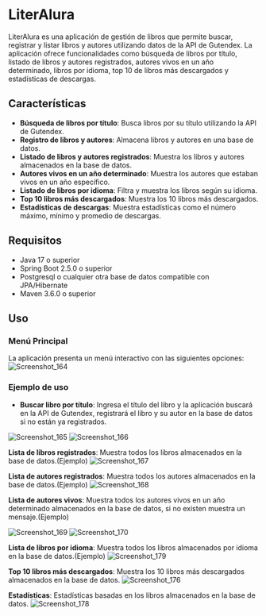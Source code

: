 # LiterAlura
LiterAlura es una aplicación de gestión de libros que permite buscar, registrar y listar libros y autores utilizando datos de la API de Gutendex. 
La aplicación ofrece funcionalidades como búsqueda de libros por título, listado de libros y autores registrados, autores vivos en un año determinado, libros por idioma, top 10 de libros más descargados y estadísticas de descargas.

## Características

- **Búsqueda de libros por título**: Busca libros por su título utilizando la API de Gutendex.
- **Registro de libros y autores**: Almacena libros y autores en una base de datos.
- **Listado de libros y autores registrados**: Muestra los libros y autores almacenados en la base de datos.
- **Autores vivos en un año determinado**: Muestra los autores que estaban vivos en un año específico.
- **Listado de libros por idioma**: Filtra y muestra los libros según su idioma.
- **Top 10 libros más descargados**: Muestra los 10 libros más descargados.
- **Estadísticas de descargas**: Muestra estadísticas como el número máximo, mínimo y promedio de descargas.

## Requisitos

- Java 17 o superior
- Spring Boot 2.5.0 o superior
- Postgresql o cualquier otra base de datos compatible con JPA/Hibernate
- Maven 3.6.0 o superior
  
## Uso

### Menú Principal

La aplicación presenta un menú interactivo con las siguientes opciones:
![Screenshot_164](https://github.com/AleVaz70/LiterAlura/assets/124855251/d193bbad-6c30-416d-813c-b4840f232f39)

### Ejemplo de uso

- **Buscar libro por título**: Ingresa el título del libro y la aplicación buscará en la API de Gutendex, registrará el libro y su autor en la base de datos si no están ya registrados.


![Screenshot_165](https://github.com/AleVaz70/LiterAlura/assets/124855251/e84ce48e-a63e-46fd-9420-a35b796e60be)
![Screenshot_166](https://github.com/AleVaz70/LiterAlura/assets/124855251/bfd3eb12-5d82-43e6-8d0d-5466f43a1664)

**Lista de libros registrados**: Muestra todos los libros almacenados en la base de datos.(Ejemplo)
![Screenshot_167](https://github.com/AleVaz70/LiterAlura/assets/124855251/6ff67484-c8fc-4511-9b8d-085fcb277dbe)

**Lista de autores registrados**: Muestra todos los autores almacenados en la base de datos.(Ejemplo)
![Screenshot_168](https://github.com/AleVaz70/LiterAlura/assets/124855251/1cd92866-9dfb-4035-a160-eae3df6d6009)

**Lista de autores vivos**: Muestra todos los autores vivos en un año determinado almacenados en la base de datos, si no existen muestra un mensaje.(Ejemplo)

![Screenshot_169](https://github.com/AleVaz70/LiterAlura/assets/124855251/50a8c8bf-0561-43e2-8fba-da4fcc0d7467)
![Screenshot_170](https://github.com/AleVaz70/LiterAlura/assets/124855251/4ccdcbd8-83b5-46bd-8b7e-499276f91166)

**Lista de libros por idioma**: Muestra todos los libros almacenados por idioma en la base de datos.(Ejemplo)
![Screenshot_179](https://github.com/AleVaz70/LiterAlura/assets/124855251/500163ea-81c9-48ab-93a6-71889d5c77cc)

**Top 10 libros más descargados**: Muestra los 10 libros más descargados almacenados en la base de datos.
![Screenshot_176](https://github.com/AleVaz70/LiterAlura/assets/124855251/296c6299-3977-4e61-80c9-e22d489d9fdf)

**Estadísticas**: Estadísticas basadas en los libros almacenados en la base de datos.
![Screenshot_178](https://github.com/AleVaz70/LiterAlura/assets/124855251/b1e562ad-060c-40c7-bb61-b2fad1012b16)
